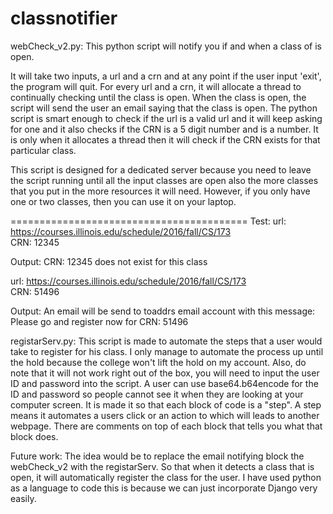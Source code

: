 # classnotifier

webCheck_v2.py:
This python script will notify you if and when a class of is open.

It will take two inputs, a url and a crn and at any point if the user input 'exit', the program will quit. For every url and a crn, it will allocate a thread to continually checking until the class is open. When the class is open, the script will send the user an email saying that the class is open. The python script is smart enough to check if the url is a valid url and it will keep asking for one and it also checks if the CRN is a 5 digit number and is a number. It is only when it allocates a thread then it will check if the CRN exists for that particular class.

This script is designed for a dedicated server because you need to leave the script running until all the input classes are open also the more classes that you put in the more resources it will need. However, if you only have one or two classes, then you can use it on your laptop.


=========================================
Test:
url: https://courses.illinois.edu/schedule/2016/fall/CS/173  
CRN: 12345

Output: CRN: 12345 does not exist for this class

url: https://courses.illinois.edu/schedule/2016/fall/CS/173  
CRN: 51496

Output:
An email will be send to toaddrs email account with this message: Please go and register now for CRN: 51496


registarServ.py:
This script is made to automate the steps that a user would take to register for his class. I only manage to automate the process up until the hold because the college won't lift the hold on my account. Also, do note that it will not work right out of the box, you will need to input the user ID and password into the script. A user can use base64.b64encode for the ID and password so people cannot see it when they are looking at your computer screen. It is made it so that each block of code is a "step". A step means it automates a users click or an action to which will leads to another webpage. There are comments on top of each block that tells you what that block does. 

Future work:
The idea would be to replace the email notifying block the webCheck_v2 with the registarServ. So that when it detects a class that is open, it will automatically register the class for the user. I have used python as a language to code this is because we can just incorporate Django very easily.
